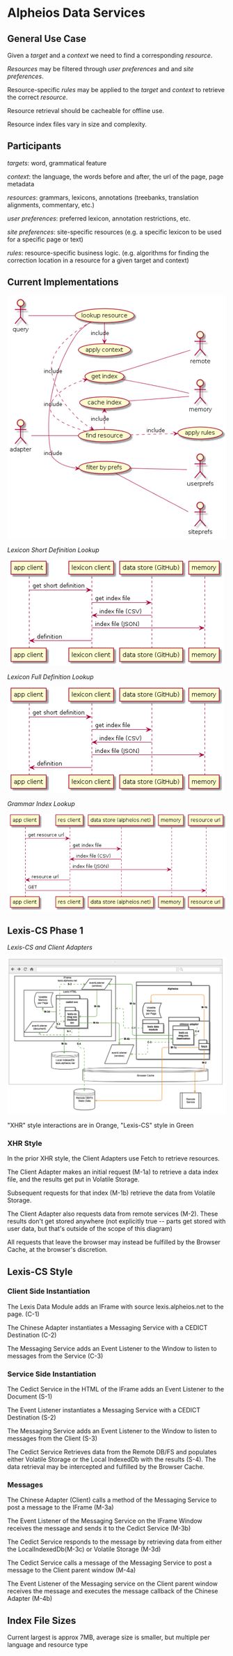 # Alpheios Data Services

## General Use Case

Given a _target_ and a _context_  we need to find a corresponding _resource_. 

_Resources_ may be filtered through _user preferences_ and and _site preferences_.

Resource-specific _rules_ may be applied to the _target_ and _context_ to retrieve the correct _resource_.

Resource retrieval should be cacheable for offline use.

Resource index files vary in size and complexity.

## Participants

_targets_: word, grammatical feature

_context_: the language, the words before and after, the url of the page, page metadata

_resources_: grammars, lexicons, annotations (treebanks, translation alignments, commentary, etc.)

_user preferences_: preferred lexicon, annotation restrictions, etc.  

_site preferences_: site-specific resources (e.g. a specific lexicon to be used for a specific page or text)

_rules_: resource-specific business logic. (e.g. algorithms for finding the correction location in a resource for a given target and context)


## Current Implementations

![Use Case](uc_lookupresource.png)

*Lexicon Short Definition Lookup*

![Lexicon Short Definitions](lexicon_shortdef.png)


*Lexicon Full Definition Lookup*

![Lexicon Full Definitions](lexicon_shortdef.png)


*Grammar Index Lookup*

![Grammar Index](grammar_index.png)

## Lexis-CS Phase 1 

*Lexis-CS and Client Adapters*

![Lexis CS Phase 1](../development/data-services/lexis_cs_1.png)

"XHR" style interactions are in Orange, "Lexis-CS" style in Green

### XHR Style

In the prior XHR style, the Client Adapters use Fetch to retrieve resources.

The Client Adapter makes an initial request (M-1a) to retrieve a data index file, and the results get put in Volatile Storage.

Subsequent requests for that index (M-1b) retrieve the data from Volatile Storage.

The Client Adapter also requests data from remote services (M-2). These results don't get stored anywhere (not explicitly true -- parts get stored with user data, but that's outside of the scope of this diagram)

All requests that leave the browser may instead be fulfilled by the Browser Cache, at the browser's discretion.

## Lexis-CS Style

### Client Side Instantiation

The Lexis Data Module adds an IFrame with source lexis.alpheios.net to the page. (C-1)

The Chinese Adapter instantiates a Messaging Service with a CEDICT Destination (C-2)

The Messaging Service adds an Event Listener to the Window to listen to messages from the Service (C-3)

### Service Side Instantiation

The Cedict Service in the HTML of the IFrame adds an Event Listener to the Document (S-1)

The Event Listener instantiates a Messaging Service with a CEDICT Destination (S-2)

The Messaging Service adds an Event Listener to the Window to listen to messages from the Client (S-3)

The Cedict Service Retrieves data from the Remote DB/FS and populates either Volatile Storage or the Local IndexedDb with the results (S-4). The data retrieval may be intercepted and fulfilled by the Browser Cache.

### Messages

The Chinese Adapter (Client) calls a method of the Messaging Service to post a message to the IFrame (M-3a)

The Event Listener of the Messaging Service on the IFrame Window receives the message and sends it to the Cedict Service (M-3b)

The Cedict Service responds to the message by retrieving data from either the LocalIndexedDb(M-3c) or Volatile Storage (M-3d)

The Cedict Service calls a  message of the Messaging Service to post a message to the Client parent window (M-4a)

The Event Listener of the Messaging service on the Client parent window receives the message and executes the message callback of the Chinese Adapter (M-4b)


## Index File Sizes

Current largest is approx 7MB, average size is smaller, but multiple per language and resource type
